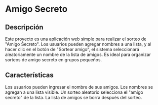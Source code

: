 <h1>Amigo Secreto</h1>
<h2>Descripción</h2>
<p>Este proyecto es una aplicación web simple para realizar el sorteo de "Amigo Secreto". Los usuarios pueden agregar nombres a una lista, y al hacer clic en el botón de "Sortear amigo", el sistema seleccionará aleatoriamente un nombre de la lista de amigos. Es ideal para organizar sorteos de amigo secreto en grupos pequeños.</p>

<h2>Características</h2>
<span>Los usuarios pueden ingresar el nombre de sus amigos.</span>
<span>Los nombres se agregan a una lista visible.</span>
<span>Un sorteo aleatorio selecciona el "amigo secreto" de la lista.</span>
<span>La lista de amigos se borra después del sorteo.</span>
